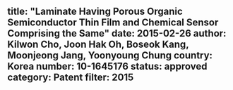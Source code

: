 title: "Laminate Having Porous Organic Semiconductor Thin Film and Chemical Sensor Comprising the Same"
date: 2015-02-26
author: Kilwon Cho, Joon Hak Oh, Boseok Kang, Moonjeong Jang, Yoonyoung Chung
country: Korea
number: 10-1645176
status: approved
category: Patent
filter: 2015
---